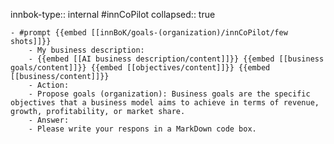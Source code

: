 innbok-type:: internal
#innCoPilot
collapsed:: true

	- #prompt {{embed [[innBoK/goals-(organization)/innCoPilot/few shots]]}}
		- My business description:
		- {{embed [[AI business description/content]]}} {{embed [[business goals/content]]}} {{embed [[objectives/content]]}} {{embed [[business/content]]}}
		- Action:
		- Propose goals (organization): Business goals are the specific objectives that a business model aims to achieve in terms of revenue, growth, profitability, or market share.
		- Answer:
		- Please write your respons in a MarkDown code box.